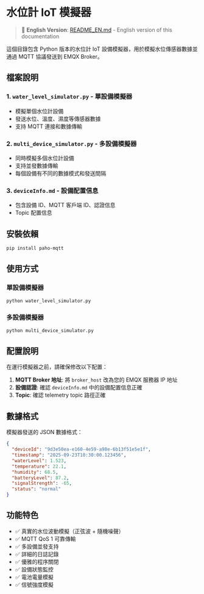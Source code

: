 # 水位計 IoT 模擬器

> 📖 **English Version**: [README_EN.md](README_EN.md) - English version of this documentation

這個目錄包含 Python 版本的水位計 IoT 設備模擬器，用於模擬水位傳感器數據並通過 MQTT 協議發送到 EMQX Broker。

## 檔案說明

### 1. `water_level_simulator.py` - 單設備模擬器

- 模擬單個水位計設備
- 發送水位、溫度、濕度等傳感器數據
- 支持 MQTT 連接和數據傳輸

### 2. `multi_device_simulator.py` - 多設備模擬器

- 同時模擬多個水位計設備
- 支持並發數據傳輸
- 每個設備有不同的數據模式和發送間隔

### 3. `deviceInfo.md` - 設備配置信息

- 包含設備 ID、MQTT 客戶端 ID、認證信息
- Topic 配置信息

## 安裝依賴

```bash
pip install paho-mqtt
```

## 使用方式

### 單設備模擬器

```bash
python water_level_simulator.py
```

### 多設備模擬器

```bash
python multi_device_simulator.py
```

## 配置說明

在運行模擬器之前，請確保修改以下配置：

1. **MQTT Broker 地址**: 將 `broker_host` 改為您的 EMQX 服務器 IP 地址
2. **設備認證**: 確認 `deviceInfo.md` 中的設備配置信息正確
3. **Topic**: 確認 telemetry topic 路徑正確

## 數據格式

模擬器發送的 JSON 數據格式：

```json
{
  "deviceId": "9d3e50ea-e160-4e59-a98e-6b13f51e5e1f",
  "timestamp": "2025-09-23T10:30:00.123456",
  "waterLevel": 1.523,
  "temperature": 22.1,
  "humidity": 68.5,
  "batteryLevel": 87.2,
  "signalStrength": -65,
  "status": "normal"
}
```

## 功能特色

- ✅ 真實的水位波動模擬（正弦波 + 隨機噪聲）
- ✅ MQTT QoS 1 可靠傳輸
- ✅ 多設備並發支持
- ✅ 詳細的日誌記錄
- ✅ 優雅的程序關閉
- ✅ 設備狀態監控
- ✅ 電池電量模擬
- ✅ 信號強度模擬
